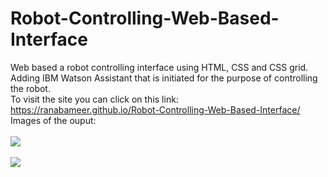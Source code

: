 # Robot-Controlling-Web-Based-Interface
Web based a robot controlling interface using HTML, CSS and CSS grid.<br/>
Adding IBM Watson Assistant that is initiated for the purpose of controlling the robot.<br/>
To visit the site you can click on this link:<br/>
https://ranabameer.github.io/Robot-Controlling-Web-Based-Interface/ <br/>
Images of the ouput:<br/>
<br/><img src="img_girl.jpg"><br/>
<br/><img src="img_girl.jpg"><br/>
